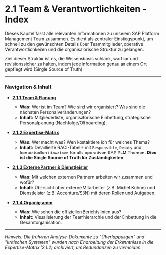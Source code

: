 # 2.1 Team & Verantwortlichkeiten - Index

Dieses Kapitel fasst alle relevanten Informationen zu unserem SAP Platform Management Team zusammen. Es dient als zentraler Einstiegspunkt, um schnell zu den gewünschten Details über Teammitglieder, operative Verantwortlichkeiten und die organisatorische Struktur zu gelangen.

Ziel dieser Struktur ist es, die Wissensbasis schlank, wartbar und revisionssicher zu halten, indem jede Information genau an einem Ort gepflegt wird (Single Source of Truth).

---

### Navigation & Inhalt

*   **[2.1.1 Team & Planung](2.1.1.md)**
    *   **Was:** Wer ist im Team? Wie sind wir organisiert? Was sind die nächsten Personalveränderungen?
    *   **Inhalt:** Mitgliederliste, organisatorische Einbettung, strategische Personalplanung (Nachfolge/Offboarding).

*   **[2.1.2 Expertise-Matrix](2.1.2.md)**
    *   **Was:** Wer macht was? Wen kontaktiere ich für welches Thema?
    *   **Inhalt:** Detaillierte RACI-Tabelle mit `Responsible`, `Deputy` und kontextuellen `Hinweisen` für alle operativen SAP PLM Themen. **Dies ist die Single Source of Truth für Zuständigkeiten.**

*   **[2.1.3 Externe Partner & Dienstleister](2.1.5.md)**
    *   **Was:** Mit welchen externen Partnern arbeiten wir zusammen und wofür?
    *   **Inhalt:** Übersicht über externe Mitarbeiter (z.B. Michel Kühne) und Dienstleister (z.B. Accenture/SBN) mit deren Rollen und Aufgaben.

*   **[2.1.4 Organigramm](2.1.4.md)**
    *   **Was:** Wie sehen die offiziellen Berichtslinien aus?
    *   **Inhalt:** Visualisierung der Teamhierarchie und der Einbettung in die Gesamtorganisation.

---

*Hinweis: Die früheren Analyse-Dokumente zu "Überlappungen" und "kritischen Systemen" wurden nach Einarbeitung der Erkenntnisse in die Expertise-Matrix (2.1.2) archiviert, um Redundanzen zu vermeiden.*
